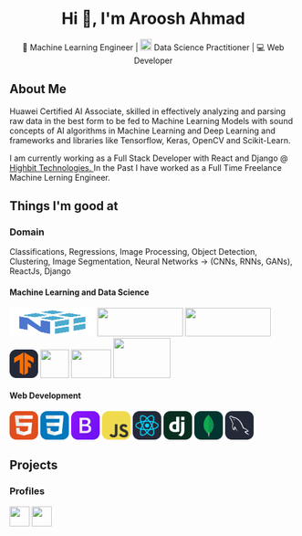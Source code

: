 <h1 align="center">Hi 👋, I'm Aroosh Ahmad</h1>

<p align="center">🤖 Machine Learning Engineer | <img src="https://png.pngtree.com/png-vector/20220607/ourmid/pngtree-chart-and-background-data-trend-png-image_4849926.png" color="white" width="20px" height="20px" />  Data Science Practitioner |  💻 Web Developer  </p>

<!-- <img src="https://media0.giphy.com/media/RbDKaczqWovIugyJmW/giphy.gif?cid=ecf05e47q8slyglgxyruo90kqkc5k8b172dnswgnqqicarft&rid=giphy.gif&ct=g" width="40%" height="auto"/> -->

<h2> About Me </h2>
<p>Huawei Certified AI Associate, skilled in effectively analyzing and parsing raw
data in the best form to be fed to Machine Learning Models with sound
concepts of AI algorithms in Machine Learning and Deep Learning and
frameworks and libraries like Tensorflow, Keras, OpenCV and Scikit-Learn.</p>

<p> I am currently working as a Full Stack Developer with React and Django @ <a href ="https://highbitsol.com/">Highbit Technologies.
 </a>  In the Past I have worked as a Full Time Freelance Machine Lerning Engineer. </p>





<h2> Things I'm good at </ h2>  
<h3>Domain</h3>
<span>Classifications, Regressions, Image Processing, Object Detection, Clustering, Image Segmentation, Neural Networks -> (CNNs, RNNs, GANs), ReactJs, Django</span>
<h4> Machine Learning and Data Science</h4>
<p>
  <img src="https://github.com/valohai/ml-logos/blob/master/numpy.svg" width="150px" height="50px"/> 
  <img src="https://github.com/valohai/ml-logos/blob/master/pandas.svg" width="150px" height="50px"/>
  <img src="https://github.com/valohai/ml-logos/blob/master/matplotlib.svg" width="150px" height="50px"/>
  
  <img src="https://github.com/tandpfun/skill-icons/blob/main/icons/TensorFlow-Dark.svg" width="50px" height="50px"/> 
  <img src="https://github.com/valohai/ml-logos/blob/master/keras.svg" width="50px" height="50px"/>
  <img src="https://seeklogo.com/images/S/scikit-learn-logo-8766D07E2E-seeklogo.com.png" width="70px" height="50px"/>
   <img src="https://www.vectorlogo.zone/logos/opencv/opencv-ar21.svg" width="100px" height="70px"/>
</p>

<h4>Web Development </h4>

<p>
<img src ="https://github.com/tandpfun/skill-icons/blob/main/icons/HTML.svg" width="50px" height="50px"/>
<img src ="https://github.com/tandpfun/skill-icons/blob/main/icons/CSS.svg" width="50px" height="50px"/>
<img src="https://github.com/tandpfun/skill-icons/blob/main/icons/Bootstrap.svg"  width="50px" height="50px"/>
<img src="https://github.com/tandpfun/skill-icons/blob/main/icons/JavaScript.svg"  width="50px" height="50px"/>

<img src="https://github.com/tandpfun/skill-icons/blob/main/icons/React-Dark.svg"  width="50px" height="50px"/> 
<img src="https://github.com/tandpfun/skill-icons/blob/main/icons/Django.svg"  width="50px" height="50px"/>
<img src="https://github.com/tandpfun/skill-icons/blob/main/icons/MongoDB.svg"  width="50px" height="50px"/>
<img src="https://github.com/tandpfun/skill-icons/blob/main/icons/MySQL-Dark.svg"  width="50px" height="50px"/>
</p>


<h2>Projects </h2>
<p>
 <a href = "http://www.sensaware.io/"></a>
 <a href = "https://goindia.care/"></a>
</p>

<h3>Profiles</ h3>

<br/>

<p>
  <a href="www.linkedin.com/in/aroosh-ahmad"><img src="https://github.com/gauravghongde/social-icons/blob/master/SVG/Color/LinkedIN.svg"  width="35px" height="35px"/></a>
    <a href="https://www.kaggle.com/arshahmad22"><img src="https://www.vectorlogo.zone/logos/kaggle/kaggle-icon.svg"  width="35px" height="35px"/></a>
</p>
  
